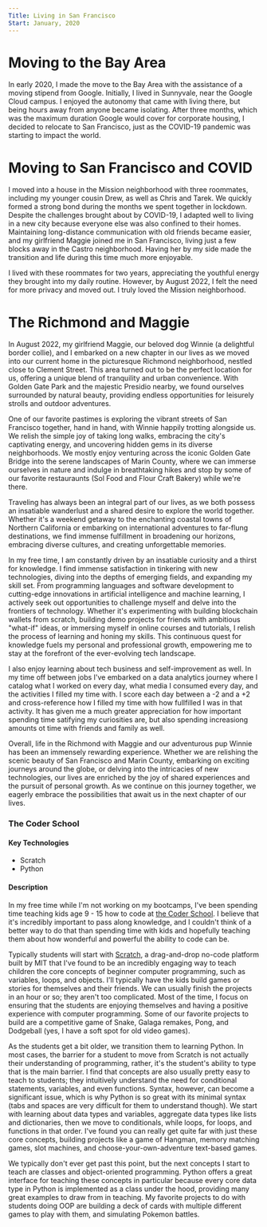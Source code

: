 ```yaml
---
Title: Living in San Francisco
Start: January, 2020
---
```



# Moving to the Bay Area


In early 2020, I made the move to the Bay Area with the assistance of a moving stipend from Google. Initially, I lived in Sunnyvale, near the Google Cloud campus. I enjoyed the autonomy that came with living there, but being hours away from anyone became isolating. After three months, which was the maximum duration Google would cover for corporate housing, I decided to relocate to San Francisco, just as the COVID-19 pandemic was starting to impact the world.


# Moving to San Francisco and COVID

I moved into a house in the Mission neighborhood with three roommates, including my younger cousin Drew, as well as Chris and Tarek. We quickly formed a strong bond during the months we spent together in lockdown. Despite the challenges brought about by COVID-19, I adapted well to living in a new city because everyone else was also confined to their homes. Maintaining long-distance communication with old friends became easier, and my girlfriend Maggie joined me in San Francisco, living just a few blocks away in the Castro neighborhood. Having her by my side made the transition and life during this time much more enjoyable.

I lived with these roommates for two years, appreciating the youthful energy they brought into my daily routine. However, by August 2022, I felt the need for more privacy and moved out. I truly loved the Mission neighborhood.


# The Richmond and Maggie


In August 2022, my girlfriend Maggie, our beloved dog Winnie (a delightful border collie), and I embarked on a new chapter in our lives as we moved into our current home in the picturesque Richmond neighborhood, nestled close to Clement Street. This area turned out to be the perfect location for us, offering a unique blend of tranquility and urban convenience. With Golden Gate Park and the majestic Presidio nearby, we found ourselves surrounded by natural beauty, providing endless opportunities for leisurely strolls and outdoor adventures.

One of our favorite pastimes is exploring the vibrant streets of San Francisco together, hand in hand, with Winnie happily trotting alongside us. We relish the simple joy of taking long walks, embracing the city's captivating energy, and uncovering hidden gems in its diverse neighborhoods. We mostly enjoy venturing across the iconic Golden Gate Bridge into the serene landscapes of Marin County, where we can immerse ourselves in nature and indulge in breathtaking hikes and stop by some of our favorite restauraunts (Sol Food and Flour Craft Bakery) while we're there.

Traveling has always been an integral part of our lives, as we both possess an insatiable wanderlust and a shared desire to explore the world together. Whether it's a weekend getaway to the enchanting coastal towns of Northern California or embarking on international adventures to far-flung destinations, we find immense fulfillment in broadening our horizons, embracing diverse cultures, and creating unforgettable memories.

In my free time, I am constantly driven by an insatiable curiosity and a thirst for knowledge. I find immense satisfaction in tinkering with new technologies, diving into the depths of emerging fields, and expanding my skill set. From programming languages and software development to cutting-edge innovations in artificial intelligence and machine learning, I actively seek out opportunities to challenge myself and delve into the frontiers of technology. Whether it's experimenting with building blockchain wallets from scratch, building demo projects for friends with ambitious "what-if" ideas, or immersing myself in online courses and tutorials, I relish the process of learning and honing my skills. This continuous quest for knowledge fuels my personal and professional growth, empowering me to stay at the forefront of the ever-evolving tech landscape.

I also enjoy learning about tech business and self-improvement as well. In my time off between jobs I've embarked on a data analytics journey where I catalog what I worked on every day, what media I consumed every day, and the activities I filled my time with. I score each day between a -2 and a +2 and cross-reference how I filled my time with how fullfilled I was in that activity. It has given me a much greater appreciation for how important spending time satifying my curiosities are, but also spending increasiong amounts ot time with friends and family as well.

Overall, life in the Richmond with Maggie and our adventurous pup Winnie has been an immensely rewarding experience. Whether we are relishing the scenic beauty of San Francisco and Marin County, embarking on exciting journeys around the globe, or delving into the intricacies of new technologies, our lives are enriched by the joy of shared experiences and the pursuit of personal growth. As we continue on this journey together, we eagerly embrace the possibilities that await us in the next chapter of our lives.

### The Coder School
#### Key Technologies
- Scratch
- Python
#### Description
In my free time while I'm not working on my bootcamps, I've been spending time teaching kids age 9 - 15 how to code at [the Coder School](https://www.thecoderschool.com/). I believe that it's incredibly important to pass along knowledge, and I couldn't think of a better way to do that than spending time with kids and hopefully teaching them about how wonderful and powerful the ability to code can be.

Typically students will start with [Scratch](https://scratch.mit.edu/), a drag-and-drop no-code platform built by MIT that I've found to be an incredibly engaging way to teach children the core concepts of beginner computer programming, such as variables, loops, and objects. I'll typically have the kids build games or stories for themselves and their friends. We can usually finish the projects in an hour or so; they aren't too complicated. Most of the time, I focus on ensuring that the students are enjoying themselves and having a positive experience with computer programming. Some of our favorite projects to build are a competitive game of Snake, Galaga remakes, Pong, and Dodgeball (yes, I have a soft spot for old video games).

As the students get a bit older, we transition them to learning Python. In most cases, the barrier for a student to move from Scratch is not actually their understanding of programming, rather, it's the student's ability to type that is the main barrier. I find that concepts are also usually pretty easy to teach to students; they intuitively understand the need for conditional statements, variables, and even functions. Syntax, however, can become a significant issue, which is why Python is so great with its minimal syntax (tabs and spaces are very difficult for them to understand though). We start with learning about data types and variables, aggregate data types like lists and dictionaries, then we move to conditionals, while loops, for loops, and functions in that order. I've found you can really get quite far with just these core concepts, building projects like a game of Hangman, memory matching games, slot machines, and choose-your-own-adventure text-based games. 

We typically don't ever get past this point, but the next concepts I start to teach are classes and object-oriented programming. Python offers a great interface for teaching these concepts in particular because every core data type in Python is implemented as a class under the hood, providing many great examples to draw from in teaching. My favorite projects to do with students doing OOP are building a deck of cards with multiple different games to play with them, and simulating Pokemon battles.